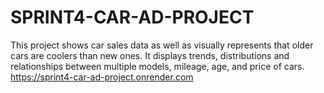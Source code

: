 # SPRINT4-CAR-AD-PROJECT
This project shows car sales data as well as visually represents that older cars are coolers than new ones. 
It displays trends, distributions and relationships between multiple models, mileage, age, and price of cars. 
https://sprint4-car-ad-project.onrender.com
